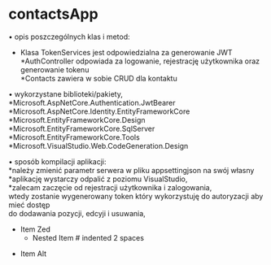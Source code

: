 # contactsApp  
• opis poszczególnych klas i metod:
 - Klasa TokenServices jest odpowiedzialna za generowanie JWT
  <br>*AuthController odpowiada za logowanie, rejestrację użytkownika oraz generowanie tokenu
  <br>*Contacts zawiera w sobie CRUD dla kontaktu
  
• wykorzystane biblioteki/pakiety,
  <br>*Microsoft.AspNetCore.Authentication.JwtBearer
  <br>*Microsoft.AspNetCore.Identity.EntityFrameworkCore
  <br>*Microsoft.EntityFrameworkCore.Design
  <br>*Microsoft.EntityFrameworkCore.SqlServer
  <br>*Microsoft.EntityFrameworkCore.Tools
  <br>*Microsoft.VisualStudio.Web.CodeGeneration.Design
  
• sposób kompilacji aplikacji:
  <br>*należy zmienić parametr serwera w pliku appsettingjson na swój własny
  <br>*aplikację wystarczy odpalić z poziomu VisualStudio,
  <br>*zalecam zaczęcie od rejestracji użytkownika i zalogowania, 
  <br>wtedy zostanie wygenerowany token który wykorzystuję do autoryzacji aby mieć dostęp 
  <br>do dodawania pozycji, edcyji i usuwania,
  
- Item Zed
  - Nested Item # indented 2 spaces
* Item Alt 
